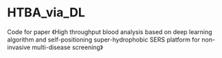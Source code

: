 # HTBA_via_DL
Code for paper 《High throughput blood analysis based on deep learning algorithm and self-positioning super-hydrophobic SERS platform for non-invasive multi-disease screening》
